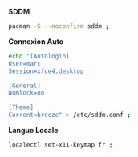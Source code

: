 **SDDM**
```bash
pacman -S --noconfirm sddm ;
```

**Connexion Auto**
```bash
echo "[Autologin]
User=marc
Session=xfce4.desktop

[General]
Numlock=on

[Theme]
Current=breeze" > /etc/sddm.conf ;
```

**Langue Locale**
```bash
localectl set-x11-keymap fr ;
```

